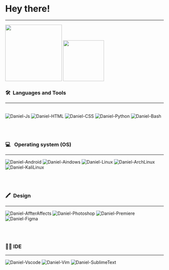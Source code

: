# Hey there!
---

<div align="left">
    <img height="180em" src="https://github-readme-stats.vercel.app/api?username=SnowdenGather&show_icons=true&theme=midnight-purple&include_all_commits=true&count_private=true"/>
    <img height="130em" src="https://github-readme-stats.vercel.app/api/top-langs/?username=SnowdenGather&layout=compact&langs_count=7&theme=midnight-purple"/>
</div>


  ### 🛠 &nbsp;Languages and Tools
  
--- 
<div style="display: inline_block"><br>
    <img align="center" alt="Daniel-Js" src="https://img.shields.io/badge/JavaScript-F7DF1E?style=for-the-badge&logo=javascript&logoColor=black">
    <img align="center" alt="Daniel-HTML" src="https://img.shields.io/badge/HTML5-E34F26?style=for-the-badge&logo=html5&logoColor=white">
    <img align="center" alt="Daniel-CSS" src="https://img.shields.io/badge/CSS3-1572B6?style=for-the-badge&logo=css3&logoColor=white">
    <img align="center" alt="Daniel-Python" src="https://img.shields.io/badge/Python-14354C?style=for-the-badge&logo=python&logoColor=white">
    <img align="center" alt="Daniel-Bash" src="https://img.shields.io/badge/Shell_Script-121011?style=for-the-badge&logo=gnu-bash&logoColor=white"> 
</div>

<br></br>

### 💻 &nbsp; Operating system (OS)
 
---
<div>
<img alt="Daniel-Android" src="https://img.shields.io/badge/Android-3DDC84?style=for-the-badge&logo=android&logoColor=white">
<img alt="Daniel-Aindows" src="https://img.shields.io/badge/Windows-0078D6?style=for-the-badge&logo=windows&logoColor=white">
<img alt="Daniel-Linux" src="https://img.shields.io/badge/Linux-FCC624?style=for-the-badge&logo=linux&logoColor=black">
<img alt="Daniel-ArchLinux" src="https://img.shields.io/badge/Arch_Linux-1793D1?style=for-the-badge&logo=arch-linux&logoColor=white">
<img alt="Daniel-KaliLinux" src="https://img.shields.io/badge/Kali_Linux-557C94?style=for-the-badge&logo=kali-linux&logoColor=white">
</div>

<br></br>


### 🖍 &nbsp;Design
---
    
<div>
<img alt="Daniel-AffterAffects" src="https://img.shields.io/badge/Adobe%20after%20affects-CF96FD?style=for-the-badge&logo=Adobe%20after%20effects&logoColor=393665">
<img alt="Daniel-Photoshop" src="https://img.shields.io/badge/Adobe%20Photoshop-31A8FF?style=for-the-badge&logo=Adobe%20Photoshop&logoColor=black">
<img alt="Daniel-Premiere" src="https://img.shields.io/badge/Adobe%20Premiere%20Pro-9999FF?style=for-the-badge&logo=Adobe%20Premiere%20Pro&logoColor=white">
<img alt="Daniel-Figma" src="https://img.shields.io/badge/Figma-F24E1E?style=for-the-badge&logo=figma&logoColor=white"> 
</div>

<br></br>

### 👨‍💻&nbsp;IDE
---

<div>
    <img alt="Daniel-Vscode" src="https://img.shields.io/badge/Visual_Studio_Code-0078D4?style=for-the-badge&logo=visual%20studio%20code&logoColor=white">
    <img alt="Daniel-Vim" src="https://img.shields.io/badge/VIM-%2311AB00.svg?&style=for-the-badge&logo=vim&logoColor=white">
    <img alt="Daniel-SublimeText" src="https://img.shields.io/badge/sublime_text-%23575757.svg?&style=for-the-badge&logo=sublime-text&logoColor=important">
    </div>
    

    
    

    
    
    






          
    
    

